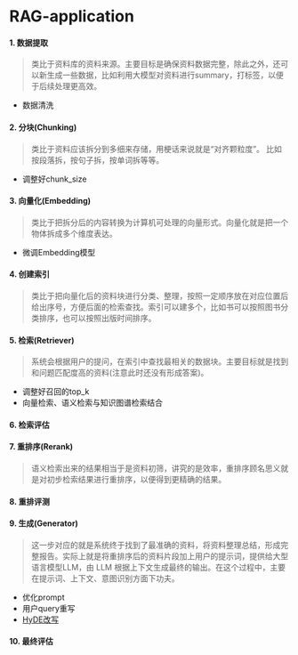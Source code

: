 # RAG-application

#### 1. 数据提取

> 类比于资料库的资料来源。主要目标是确保资料数据完整，除此之外，还可以新生成一些数据，比如利用大模型对资料进行summary，打标签，以便于后续处理更高效。

- 数据清洗

#### 2. 分块(Chunking)

> 类比于资料应该拆分到多细来存储，用梗话来说就是“对齐颗粒度”。 比如按段落拆，按句子拆，按单词拆等等。

- 调整好chunk_size

#### 3. 向量化(Embedding)

> 类比于把拆分后的内容转换为计算机可处理的向量形式。向量化就是把一个物体拆成多个维度表达。

- 微调Embedding模型

#### 4. 创建索引

> 类比于把向量化后的资料块进行分类、整理，按照一定顺序放在对应位置后给出序号，方便后面的检索查找。索引可以建多个，比如书可以按照图书分类排序，也可以按照出版时间排序。

#### 5. 检索(Retriever)

> 系统会根据用户的提问，在索引中查找最相关的数据块。主要目标就是找到和问题匹配度高的资料(注意此时还没有形成答案)。

- 调整好召回的top_k
- 向量检索、语义检索与知识图谱检索结合

#### 6. 检索评估

#### 7. 重排序(Rerank)

> 语义检索出来的结果相当于是资料初筛，讲究的是效率，重排序顾名思义就是对初步检索结果进行重排序，以便得到更精确的结果。

#### 8. 重排评测

#### 9. 生成(Generator)

> 这一步对应的就是系统终于找到了最准确的资料，将资料整理总结，形成完整报告。实际上就是将重排序后的资料片段加上用户的提示词，提供给大型语言模型LLM，由 LLM 根据上下文生成最终的输出。在这个过程中，主要在提示词、上下文、意图识别方面下功夫。

- 优化prompt
- 用户query重写
- [HyDE改写](https://blog.csdn.net/u014297502/article/details/143023361?spm=1001.2014.3001.5501)

#### 10. 最终评估
